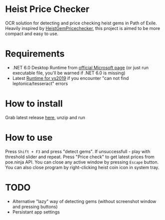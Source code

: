 # Heist Price Checker

OCR solution for detecting and price checking heist gems in Path of Exile. Heavily inspired by [HeistGemPricechecker](https://github.com/trevorm4/HeistGemPricechecker), this project is aimed to be more compact and easy to use.

# Requirements

- .NET 6.0 Desktop Runtime from [official Microsoft page](https://dotnet.microsoft.com/en-us/download/dotnet/6.0) (or just run executable file, you'll be warned if .NET 6.0 is missing)
- Latest [Runtime for vs2019](https://support.microsoft.com/en-us/help/2977003/the-latest-supported-visual-c-downloads) if you encounter "can not find leptonica/tesseract" errors

# How to install

Grab latest release [here](https://github.com/EpicVertigo/HeistGemCheckerOCR/releases/tag/v1.0.0), unzip and run

# How to use

Press `Shift + F3` and press "detect gems". If unsuccessfull - play with threshold slider and repeat. Press "Price check" to get latest prices from poe.ninja API. You can close any active window by pressing `Escape` button. You can also close program by right-clicking heist coin icon in system tray.

# TODO

- Alternative "lazy" way of detecting gems (without screenshot window and pressing buttons)
- Persistant app settings
